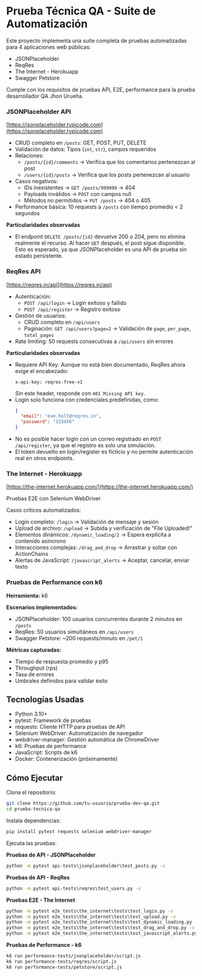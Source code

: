 # Prueba Técnica QA - Suite de Automatización

Este proyecto implementa una suite completa de pruebas automatizadas para 4 aplicaciones web públicas:

- JSONPlaceholder
- ReqRes
- The Internet - Herokuapp
- Swagger Petstore

Cumple con los requisitos de pruebas API, E2E, performance para la prueba desarrollador QA Jhon Urueña.


### JSONPlaceholder API
[https://jsonplaceholder.typicode.com](https://jsonplaceholder.typicode.com)

- CRUD completo en `/posts`: GET, POST, PUT, DELETE
- Validación de datos: Tipos (`int`, `str`), campos requeridos
- Relaciones:
  - `/posts/{id}/comments` → Verifica que los comentarios pertenezcan al post
  - `/users/{id}/posts` → Verifica que los posts pertenezcan al usuario
- Casos negativos:
  - IDs inexistentes → `GET /posts/999999` → 404
  - Payloads inválidos → `POST` con campos null
  - Métodos no permitidos → `PUT /posts` → 404 o 405
- Performance básica: 10 requests a `/posts` con tiempo promedio < 2 segundos

**Particularidades observadas**
- El endpoint `DELETE /posts/{id}` devuelve 200 o 204, pero no elimina realmente el recurso. Al hacer `GET` después, el post sigue disponible. Esto es esperado, ya que JSONPlaceholder es una API de prueba sin estado persistente.

### ReqRes API
[https://reqres.in/api](https://reqres.in/api)

- Autenticación:
  - `POST /api/login` → Login exitoso y fallido
  - `POST /api/register` → Registro exitoso
- Gestión de usuarios:
  - CRUD completo en `/api/users`
  - Paginación: `GET /api/users?page=2` → Validación de `page`, `per_page`, `total_pages`
- Rate limiting: 50 requests consecutivas a `/api/users` sin errores

**Particularidades observadas**
- Requiere API Key: Aunque no está bien documentado, ReqRes ahora exige el encabezado:
  ```
  x-api-key: reqres-free-v1
  ```
  Sin este header, responde con `401 Missing API key`.
- Login solo funciona con credenciales predefinidas, como:
  ```json
  {
    "email": "eve.holt@reqres.in",
    "password": "123456"
  }
  ```
- No es posible hacer login con un correo registrado en `POST /api/register`, ya que el registro es solo una simulación.
- El token devuelto en login/register es ficticio y no permite autenticación real en otros endpoints.

### The Internet - Herokuapp
[https://the-internet.herokuapp.com/](https://the-internet.herokuapp.com/)

Pruebas E2E con Selenium WebDriver

Casos críticos automatizados:
- Login completo: `/login` → Validación de mensaje y sesión
- Upload de archivo: `/upload` → Subida y verificación de "File Uploaded!"
- Elementos dinámicos: `/dynamic_loading/2` → Espera explícita a contenido asíncrono
- Interacciones complejas: `/drag_and_drop` → Arrastrar y soltar con ActionChains
- Alertas de JavaScript: `/javascript_alerts` → Aceptar, cancelar, enviar texto

### Pruebas de Performance con k6

**Herramienta:** k6

**Escenarios implementados:**
- JSONPlaceholder: 100 usuarios concurrentes durante 2 minutos en `/posts`
- ReqRes: 50 usuarios simultáneos en `/api/users`
- Swagger Petstore: ~200 requests/minuto en `/pet/1`

**Métricas capturadas:**
- Tiempo de respuesta promedio y p95
- Throughput (rps)
- Tasa de errores
- Umbrales definidos para validar éxito

## Tecnologías Usadas
- Python 3.10+
- pytest: Framework de pruebas
- requests: Cliente HTTP para pruebas de API
- Selenium WebDriver: Automatización de navegador
- webdriver-manager: Gestión automática de ChromeDriver
- k6: Pruebas de performance
- JavaScript: Scripts de k6
- Docker: Contenerización (próximamente)

## Cómo Ejecutar

Clona el repositorio:
```bash
git clone https://github.com/tu-usuario/prueba-dev-qa.git
cd prueba-tecnica-qa
```

Instala dependencias:
```bash
pip install pytest requests selenium webdriver-manager
```

Ejecuta las pruebas:

**Pruebas de API - JSONPlaceholder**
```cmd
python -m pytest api-tests\jsonplaceholder\test_posts.py -v
```

**Pruebas de API - ReqRes**
```cmd
python -m pytest api-tests\reqres\test_users.py -v
```

**Pruebas E2E - The Internet**
```cmd
python -m pytest e2e_tests\the_internet\tests\test_login.py -v
python -m pytest e2e_tests\the_internet\tests\test_upload.py -v
python -m pytest e2e_tests\the_internet\tests\test_dynamic_loading.py -v
python -m pytest e2e_tests\the_internet\tests\test_drag_and_drop.py -v
python -m pytest e2e_tests\the_internet\tests\test_javascript_alerts.py -v
```

**Pruebas de Performance - k6**
```bash
k6 run performance-tests/jsonplaceholder/script.js
k6 run performance-tests/reqres/script.js
k6 run performance-tests/petstore/script.js
```
